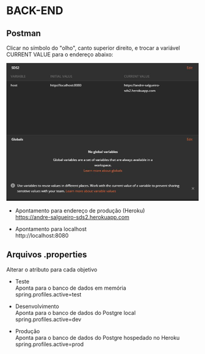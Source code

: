 # BACK-END

## Postman

Clicar no símbolo do "olho", canto superior direito, e trocar a variável CURRENT VALUE para o endereço abaixo: 

<div align="center">
    <img src="/Postman.JPG" width="700px"</img> 
</div>

* Apontamento para endereço de produção (Heroku)  
https://andre-salgueiro-sds2.herokuapp.com

* Apontamento para localhost  
http://localhost:8080

## Arquivos .properties

Alterar o atributo para cada objetivo
* Teste  
Aponta para o banco de dados em memória  
spring.profiles.active=test

* Desenvolvimento  
Aponta para o banco de dados do Postgre local  
spring.profiles.active=dev

* Produção  
Aponta para o banco de dados do Postgre hospedado no Heroku  
spring.profiles.active=prod

